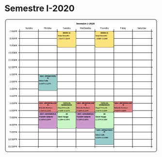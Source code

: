 # Semestre I-2020

<p align="center">
<img src="SEM-1-2020.png" alt="alt text" width="500" height="whatever">
</p>


